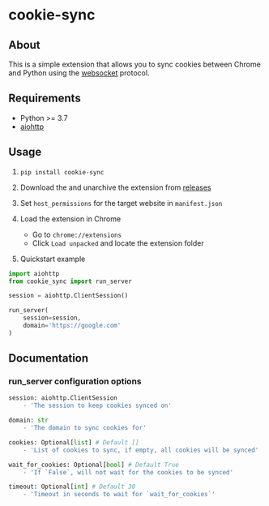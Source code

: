# cookie-sync

## About

This is a simple extension that allows you to sync cookies between Chrome and Python using the [websocket](https://en.wikipedia.org/wiki/WebSocket) protocol.

## Requirements

- Python >= 3.7
- [aiohttp](https://docs.aiohttp.org/en/stable)

## Usage

1. `pip install cookie-sync`

2. Download the and unarchive the extension from [releases](https://github.com/sunney-x/cookie-sync/releases)

3. Set `host_permissions` for the target website in `manifest.json`

4. Load the extension in Chrome

   - Go to `chrome://extensions`
   - Click `Load unpacked` and locate the extension folder

5. Quickstart example

```python
import aiohttp
from cookie_sync import run_server

session = aiohttp.ClientSession()

run_server(
    session=session,
    domain='https://google.com'
)
```

## Documentation

### **run_server** configuration options

```py
session: aiohttp.ClientSession
    - 'The session to keep cookies synced on'

domain: str
    - 'The domain to sync cookies for'

cookies: Optional[list] # Default []
    - 'List of cookies to sync, if empty, all cookies will be synced'

wait_for_cookies: Optional[bool] # Default True
    - 'If `False`, will not wait for the cookies to be synced'

timeout: Optional[int] # Default 30
    - 'Timeout in seconds to wait for `wait_for_cookies`'
```
